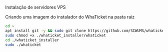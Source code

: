 Instalação de servidores VPS

Criando uma imagem do instalador do WhaTicket na pasta raiz
```bash
cd ~
apt install git -y && sudo git clone https://github.com/SIWUMS/whaticket_installer.git
sudo chmod +x ./whaticket_installer/whaticket
cd ./whaticket_installer
sudo ./whaticket
```
